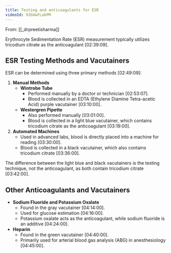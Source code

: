 ```yaml
---
title: Testing and anticoagulants for ESR
videoId: 9JbUwFLakPM
---
```


From: [[_drpreetisharma]] <br/> 

Erythrocyte Sedimentation Rate (ESR) measurement typically utilizes tricodium citrate as the anticoagulant <a class="yt-timestamp" data-t="02:39:09">[02:39:09]</a>.

## ESR Testing Methods and Vacutainers

ESR can be determined using three primary methods <a class="yt-timestamp" data-t="02:49:09">[02:49:09]</a>:

1.  **Manual Methods**
    *   **Wintrobe Tube**
        *   Performed manually by a doctor or technician <a class="yt-timestamp" data-t="02:53:07">[02:53:07]</a>.
        *   Blood is collected in an EDTA (Ethylene Diamine Tetra-acetic Acid) purple vacutainer <a class="yt-timestamp" data-t="03:10:00">[03:10:00]</a>.
    *   **Westergren Pipette**
        *   Also performed manually <a class="yt-timestamp" data-t="03:01:00">[03:01:00]</a>.
        *   Blood is collected in a light blue vacutainer, which contains tricodium citrate as the anticoagulant <a class="yt-timestamp" data-t="03:19:00">[03:19:00]</a>.
2.  **Automated Machines**
    *   Used in advanced labs, blood is directly placed into a machine for reading <a class="yt-timestamp" data-t="03:30:00">[03:30:00]</a>.
    *   Blood is collected in a black vacutainer, which also contains tricodium citrate <a class="yt-timestamp" data-t="03:36:00">[03:36:00]</a>.

The difference between the light blue and black vacutainers is the testing technique, not the anticoagulant, as both contain tricodium citrate <a class="yt-timestamp" data-t="03:42:00">[03:42:00]</a>.

## Other Anticoagulants and Vacutainers

*   **Sodium Fluoride and Potassium Oxalate**
    *   Found in the gray vacutainer <a class="yt-timestamp" data-t="04:14:00">[04:14:00]</a>.
    *   Used for glucose estimation <a class="yt-timestamp" data-t="04:16:00">[04:16:00]</a>.
    *   Potassium oxalate acts as the anticoagulant, while sodium fluoride is an additive <a class="yt-timestamp" data-t="04:24:00">[04:24:00]</a>.
*   **Heparin**
    *   Found in the green vacutainer <a class="yt-timestamp" data-t="04:40:00">[04:40:00]</a>.
    *   Primarily used for arterial blood gas analysis (ABG) in anesthesiology <a class="yt-timestamp" data-t="04:45:00">[04:45:00]</a>.